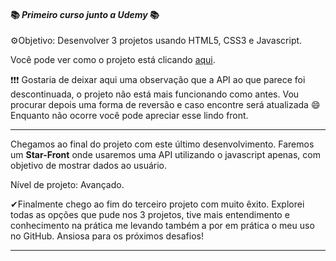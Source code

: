 #### 📚 *Primeiro curso junto a Udemy* 📚



⚙Objetivo: Desenvolver 3 projetos usando HTML5, CSS3 e Javascript.

Você pode ver como o projeto está clicando [aqui](https://georgiapereira039.github.io/Projeto3StarDevs/star.html).

❗❗❗ Gostaria de deixar aqui uma observação que a API ao que parece foi descontinuada, o projeto não está mais funcionando como antes. Vou procurar depois uma forma de reversão e caso encontre será atualizada 😄 Enquanto não ocorre você pode apreciar esse lindo front.

_______________________________________________________________________________________________________________________________________________________________________________________________________________________________________________________________________________________________________________________________________________________________________________________________________________________________________________

Chegamos ao final do projeto com este último desenvolvimento. Faremos um **Star-Front** onde usaremos uma API utilizando o javascript apenas, com objetivo de mostrar dados ao usuário. 

Nível de projeto: Avançado.



✔Finalmente chego ao fim do terceiro projeto com muito êxito. Explorei todas as opções que pude nos 3 projetos, tive mais entendimento e conhecimento na prática me levando também a por em prática o meu uso no GitHub. 
Ansiosa para os próximos desafios!

_______________________________________________________________________________________________________________________________________________________________________________________________________________________________________________________________________________________________________________________________________________________________________________________________________________________________________________



